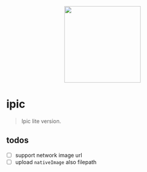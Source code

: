 <figure align="center">
  <a href="https://github.com/afeiship/ipic">
    <img width="200" src="http://ww1.sinaimg.cn/large/006tNc79gy1g4qkx5knl7j303k03kjrk.jpg">
  </a>
</figure>

# ipic
> Ipic lite version.

## todos
- [ ] support network image url
- [ ] upload `nativeImage` also filepath
